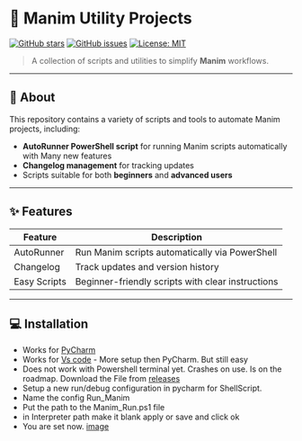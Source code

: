 # 🧩 Manim Utility Projects

[![GitHub stars](https://img.shields.io/github/stars/hi4444/Manim-Utility-Projects?style=social)](https://github.com/hi4444/Manim-Utility-Projects/stargazers)
[![GitHub issues](https://img.shields.io/github/issues/hi4444/Manim-Utility-Projects)](https://github.com/hi4444/Manim-Utility-Projects/issues)
[![License: MIT](https://img.shields.io/badge/License-MIT-blue.svg)](https://github.com/hi4444/Manim-Utility-Projects/blob/main/LICENSE)

> A collection of scripts and utilities to simplify **Manim** workflows.

---

## 📌 About
This repository contains a variety of scripts and tools to automate Manim projects, including:

- **AutoRunner PowerShell script** for running Manim scripts automatically with Many new features
- **Changelog management** for tracking updates  
- Scripts suitable for both **beginners** and **advanced users**  

---

## ✨ Features

| Feature | Description |
|---------|-------------|
| AutoRunner | Run Manim scripts automatically via PowerShell |
| Changelog | Track updates and version history |
| Easy Scripts | Beginner-friendly scripts with clear instructions |
---

## 💻 Installation
- Works for [PyCharm](https://www.jetbrains.com/pycharm/download/?section=windows)
- Works for [Vs code](https://code.visualstudio.com/download) - More setup then PyCharm. But still easy
- Does not work with Powershell terminal yet. Crashes on use. Is on the roadmap.
Download the File from [releases](https://github.com/hi4444/Manim-Utility-Projects/releases)
- Setup a new run/debug configuration in pycharm for ShellScript.
- Name the config Run_Manim
- Put the path to the Manim_Run.ps1 file
- in Interpreter path make it blank apply or save and click ok 
- You are set now.
[image](https://github.com/hi4444/Manim-Utility-Projects/blob/main/Preview.png)
